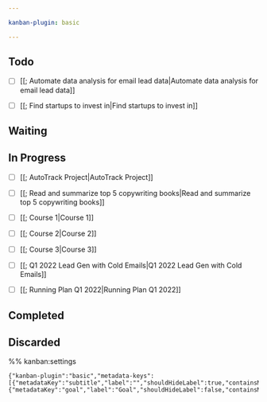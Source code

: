 ```yaml
---

kanban-plugin: basic

---
```


## Todo

- [ ] [[; Automate data analysis for email lead data|Automate data analysis for email lead data]]
- [ ] [[; Find startups to invest in|Find startups to invest in]]


## Waiting



## In Progress

- [ ] [[; AutoTrack Project|AutoTrack Project]]
- [ ] [[; Read and summarize top 5 copywriting books|Read and summarize top 5 copywriting books]]
- [ ] [[; Course 1|Course 1]]
- [ ] [[; Course 2|Course 2]]
- [ ] [[; Course 3|Course 3]]
- [ ] [[; Q1 2022 Lead Gen with Cold Emails|Q1 2022 Lead Gen with Cold Emails]]
- [ ] [[; Running Plan Q1 2022|Running Plan Q1 2022]]


## Completed



## Discarded





%% kanban:settings
```
{"kanban-plugin":"basic","metadata-keys":[{"metadataKey":"subtitle","label":"","shouldHideLabel":true,"containsMarkdown":true},{"metadataKey":"goal","label":"Goal","shouldHideLabel":false,"containsMarkdown":true}]}
```